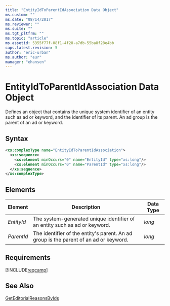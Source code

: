 ```yaml
---
title: "EntityIdToParentIdAssociation Data Object"
ms.custom: ""
ms.date: "08/14/2017"
ms.reviewer: ""
ms.suite: ""
ms.tgt_pltfrm: ""
ms.topic: "article"
ms.assetid: 5355f77f-08f1-4f28-a7db-55ba8f28e4bb
caps.latest.revision: 5
author: "eric-urban"
ms.author: "eur"
manager: "ehansen"
---
```

# EntityIdToParentIdAssociation Data Object
Defines an object that contains the unique system identifier of an entity such as ad or keyword, and the identifier of its parent. An ad group is the parent of an ad or keyword.

## Syntax

```xml
<xs:complexType name="EntityIdToParentIdAssociation">
  <xs:sequence>
    <xs:element minOccurs="0" name="EntityId" type="xs:long"/>
    <xs:element minOccurs="0" name="ParentId" type="xs:long"/>
  </xs:sequence>
</xs:complexType>
```

## <a name="Elements"></a>Elements

|Element|Description|Data Type|
|-----------|---------------|-------------|
|*EntityId*|The system-generated unique identifier of an entity such as ad or keyword.|*long*|
|*ParentId*|The identifier of the entity's parent. An ad group is the parent of an ad or keyword.|*long*|

## Requirements
[!INCLUDE[reqcamp](../campaign-api/includes/reqcamp.md)]
## See Also
[GetEditorialReasonsByIds](../campaign-api/geteditorialreasonsbyids-service-operation.md)

